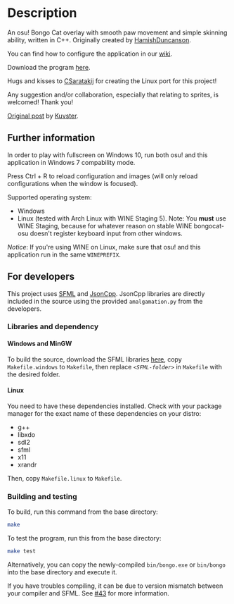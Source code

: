# Description
An osu! Bongo Cat overlay with smooth paw movement and simple skinning ability, written in C++. Originally created by [HamishDuncanson](https://github.com/HamishDuncanson).

You can find how to configure the application in our [wiki](https://github.com/kuroni/bongocat-osu/wiki/Settings).

Download the program [here](https://github.com/kuroni/bongocat-osu/releases).

Hugs and kisses to [CSaratakij](https://github.com/CSaratakij) for creating the Linux port for this project!

Any suggestion and/or collaboration, especially that relating to sprites, is welcomed! Thank you!

[Original post](https://www.reddit.com/r/osugame/comments/9hrkte/i_know_bongo_cat_is_getting_old_but_heres_a_nicer/) by [Kuvster](https://github.com/Kuvster).

## Further information
In order to play with fullscreen on Windows 10, run both osu! and this application in Windows 7 compability mode.

Press Ctrl + R to reload configuration and images (will only reload configurations when the window is focused).

Supported operating system:
* Windows
* Linux (tested with Arch Linux with WINE Staging 5). Note: You **must** use WINE Staging, because for whatever reason on stable WINE bongocat-osu doesn't register keyboard input from other windows.

_Notice_: If you're using WINE on Linux, make sure that osu! and this application run in the same `WINEPREFIX`.

## For developers
This project uses [SFML](https://www.sfml-dev.org/index.php) and [JsonCpp](https://github.com/open-source-parsers/jsoncpp). JsonCpp libraries are directly included in the source using the provided `amalgamation.py` from the developers.

### Libraries and dependency

#### Windows and MinGW
To build the source, download the SFML libraries [here](https://www.sfml-dev.org/index.php), copy `Makefile.windows` to `Makefile`, then replace *`<SFML-folder>`* in `Makefile` with the desired folder.

#### Linux
You need to have these dependencies installed. Check with your package manager for the exact name of these dependencies on your distro:
- g++
- libxdo
- sdl2
- sfml
- x11
- xrandr

Then, copy `Makefile.linux` to `Makefile`.

### Building and testing
To build, run this command from the base directory:

```sh
make
```

To test the program, run this from the base directory:

```sh
make test
```

Alternatively, you can copy the newly-compiled `bin/bongo.exe` or `bin/bongo` into the base directory and execute it.

If you have troubles compiling, it can be due to version mismatch between your compiler and SFML. See [#43](https://github.com/kuroni/bongocat-osu/issues/43) for more information.

